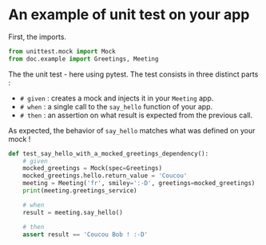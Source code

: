 # An example of unit test on your app

First, the imports.

```python
from unittest.mock import Mock
from doc.example import Greetings, Meeting
```

The the unit test - here using pytest.
The test consists in three distinct parts :
* `# given` : creates a mock and injects it in your `Meeting` app.
* `# when` : a single call to the `say_hello` function of your app.
* `# then` : an assertion on what result is expected from the previous call.

As expected, the behavior of `say_hello` matches what was defined on your mock !

```python
def test_say_hello_with_a_mocked_greetings_dependency():
    # given
    mocked_greetings = Mock(spec=Greetings)
    mocked_greetings.hello.return_value = 'Coucou'
    meeting = Meeting('fr', smiley=':-D', greetings=mocked_greetings)
    print(meeting.greetings_service)

    # when
    result = meeting.say_hello()

    # then
    assert result == 'Coucou Bob ! :-D'
```
